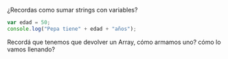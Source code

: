 ¿Recordas como sumar strings con variables?

```javascript
var edad = 50;
console.log("Pepa tiene" + edad + "años");
```

Recordá que tenemos que devolver un Array, cómo armamos uno? cómo lo vamos llenando?